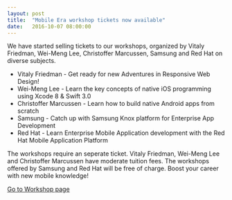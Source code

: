 ```yaml
---
layout: post
title:  "Mobile Era workshop tickets now available"
date:   2016-10-07 08:00:00
---
```


We have started selling tickets to our workshops, organized by Vitaly Friedman, Wei-Meng Lee,
Christoffer Marcussen, Samsung and Red Hat on diverse subjects.

* Vitaly Friedman - Get ready for new Adventures in Responsive Web Design!
* Wei-Meng Lee - Learn the key concepts of native iOS programming using Xcode 8 & Swift 3.0
* Christoffer Marcussen - Learn how to build native Android apps from scratch
* Samsung - Catch up with Samsung Knox platform for Enterprise App Development
* Red Hat - Learn Enterprise Mobile Application development with the Red Hat Mobile Application Platform

The workshops require an seperate ticket. Vitaly Friedman, Wei-Meng Lee and Christoffer Marcussen have moderate tuition fees. The workshops offered by Samsung and Red Hat will be free of charge. Boost your career with new mobile knowledge!

<a class="btn btn-primary" href="/workshops/">Go to Workshop page</a>